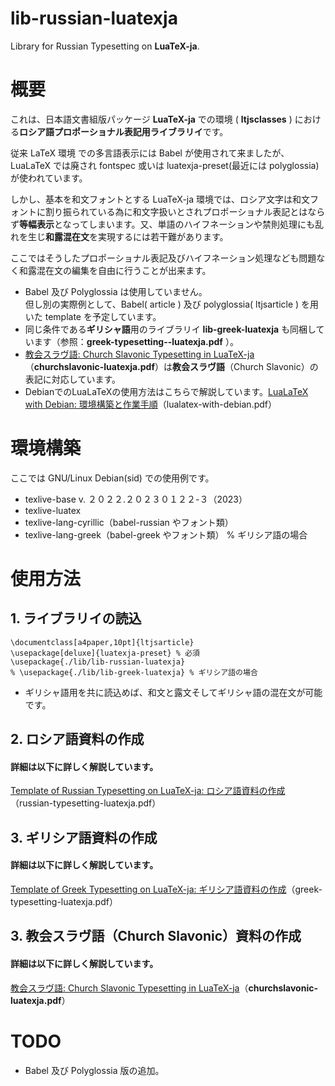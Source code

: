 # lib-russian-luatexja
Library for Russian Typesetting on **LuaTeX-ja**. 

# 概要
これは、日本語文書組版パッケージ **LuaTeX-ja** での環境 ( **ltjsclasses** ) における**ロシア語プロポーショナル表記用ライブラリイ**です。  

従来 LaTeX 環境 での多言語表示には Babel が使用されて来ましたが、LuaLaTeX では廃され fontspec 或いは luatexja-preset(最近には polyglossia) が使われています。

しかし、基本を和文フォントとする LuaTeX-ja 環境では、ロシア文字は和文フォントに割り振られている為に和文字扱いとされプロポーショナル表記とはならず**等幅表示**となってしまいます。又、単語のハイフネーションや禁則処理にも乱れを生じ**和露混在文**を実現するには若干難があります。  

ここではそうしたプロポーショナル表記及びハイフネーション処理なども問題なく和露混在文の編集を自由に行うことが出来ます。

- Babel 及び Polyglossia は使用していません。  
但し別の実際例として、Babel( article ) 及び polyglossia( ltjsarticle ) を用いた template を予定しています。
- 同じ条件である**ギリシャ語**用のライブラリイ **lib-greek-luatexja** も同梱しています（参照：**greek-typesetting--luatexja.pdf** ）。
- [教会スラヴ語: Church Slavonic Typesetting in LuaTeX-ja](https://github.com/ru-museum/lib-russian-luatexja/blob/main/churchslavonic-luatexja.pdf)（**churchslavonic-luatexja.pdf**）は**教会スラヴ語**（Church Slavonic）の表記に対応しています。
- DebianでのLuaLaTeXの使用方法はこちらで解説しています。[LuaLaTeX with Debian: 環境構築と作業手順](https://github.com/ru-museum/lib-russian-luatexja/blob/main/lualatex-with-debian.pdf)（lualatex-with-debian.pdf）

# 環境構築
ここでは GNU/Linux Debian(sid) での使用例です。
- texlive-base v. ２０２２.２０２３０１２２-３（2023）
- texlive-luatex
- texlive-lang-cyrillic（babel-russian やフォント類）
- texlive-lang-greek（babel-greek やフォント類） % ギリシア語の場合

# 使用方法

## 1. ライブラリイの読込
```
\documentclass[a4paper,10pt]{ltjsarticle}
\usepackage[deluxe]{luatexja-preset} % 必須
\usepackage{./lib/lib-russian-luatexja}
% \usepackage{./lib/lib-greek-luatexja} % ギリシア語の場合
```
- ギリシャ語用を共に読込めば、和文と露文そしてギリシャ語の混在文が可能です。
## 2. ロシア語資料の作成
#### 詳細は以下に詳しく解説しています。
[Template of Russian Typesetting on LuaTeX-ja: ロシア語資料の作成](https://github.com/ru-museum/lib-russian-luatexja/blob/main/russian-typesetting-luatexja.pdf)（russian-typesetting-luatexja.pdf）

## 3. ギリシア語資料の作成
#### 詳細は以下に詳しく解説しています。
[Template of Greek Typesetting on LuaTeX-ja: ギリシア語資料の作成](https://github.com/ru-museum/lib-russian-luatexja/blob/main/greek-typesetting-luatexja.pdf)（greek-typesetting-luatexja.pdf）

## 3. 教会スラヴ語（Church Slavonic）資料の作成
#### 詳細は以下に詳しく解説しています。
[教会スラヴ語: Church Slavonic Typesetting in LuaTeX-ja](https://github.com/ru-museum/lib-russian-luatexja/blob/main/churchslavonic-luatexja.pdf)（**churchslavonic-luatexja.pdf**）

# TODO
- Babel 及び Polyglossia 版の追加。
 
